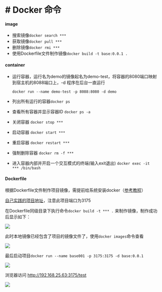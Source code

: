 # # Docker 命令

#### image

* 搜索镜像`docker search ***`
* 获取镜像`docker pull ***`
* 删除镜像`docker rmi ***`
* 使用Dockerfile文件制作镜像`docker build -t base:0.0.1 .`   

#### container

* 运行容器，运行名为demo的镜像起名为demo-test，将容器的8080端口映射到宿主机的8088端口上，-d 程序在后台一直运行

  `docker run --name demo-test -p 8088:8080 -d demo`

* 列出所有运行的容器`docker ps`
* 查看所有容器并显示容器ID `docker ps -a`
* 关闭容器 `docker stop ***`
* 启动容器 `docker start ***`
* 重启容器 `docker restart ***`
* 强制删除容器 `docker rm -f ***`
* 进入容器内部并开启一个交互模式的终端(输入exit退出) `docker exec -it *** /bin/bash`

#### Dockerfile

根据Dockerfile文件制作项目镜像，需提前给系统安装docker（[参考教程](https://yeasy.gitbooks.io/docker_practice/content/image/dockerfile/)）

[自己实践的项目地址](https://gitee.com/solace202/base.git)，注意此项目端口为3175

在Dockerfile同级目录下执行命令`docker build -t *** .` 来制作镜像，制作成功后显示如下：

![](https://i.bmp.ovh/imgs/2019/11/24f5d2975fb0ad16.png)

此时本地镜像已经包含了项目的镜像文件了，使用`docker images`命令查看

![](https://i.bmp.ovh/imgs/2019/11/758d0b145ae97c81.png)

最后启动项目`docker run --name base001 -p 3175:3175 -d base:0.0.1`

![](https://i.bmp.ovh/imgs/2019/11/c2618ac9754386ea.png)

浏览器访问 http://192.168.25.63:3175/test

![](https://i.bmp.ovh/imgs/2019/11/4696c6fa4f377bf9.png)